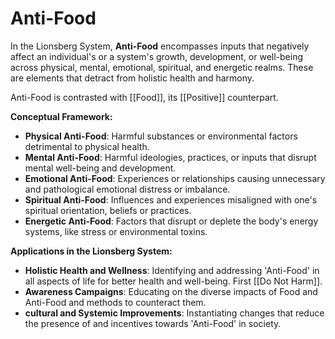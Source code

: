 # Anti-Food

In the Lionsberg System, **Anti-Food** encompasses inputs that negatively affect an individual's or a system's growth, development, or well-being across physical, mental, emotional, spiritual, and energetic realms. These are elements that detract from holistic health and harmony. 

Anti-Food is contrasted with [[Food]], its [[Positive]] counterpart. 

**Conceptual Framework:**

- **Physical Anti-Food**: Harmful substances or environmental factors detrimental to physical health.
- **Mental Anti-Food**: Harmful ideologies, practices, or inputs that disrupt mental well-being and development. 
- **Emotional Anti-Food**: Experiences or relationships causing unnecessary and pathological emotional distress or imbalance.
- **Spiritual Anti-Food**: Influences and experiences misaligned with one's spiritual orientation, beliefs or practices.
- **Energetic Anti-Food**: Factors that disrupt or deplete the body's energy systems, like stress or environmental toxins.

**Applications in the Lionsberg System:**

- **Holistic Health and Wellness**: Identifying and addressing 'Anti-Food' in all aspects of life for better health and well-being. First [[Do Not Harm]]. 
- **Awareness Campaigns**: Educating on the diverse impacts of Food and Anti-Food and methods to counteract them.
- **cultural and Systemic Improvements**: Instantiating changes that reduce the presence of and incentives towards 'Anti-Food' in society.